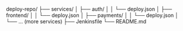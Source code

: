 deploy-repo/
├── services/
│   ├── auth/
│   │   └── deploy.json
│   ├── frontend/
│   │   └── deploy.json
│   ├── payments/
│   │   └── deploy.json
│   └── ... (more services)
├── Jenkinsfile
└── README.md

